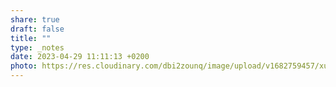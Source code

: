 ```yaml
---
share: true
draft: false
title: ""
type: _notes
date: 2023-04-29 11:11:13 +0200
photo: https://res.cloudinary.com/dbi2zounq/image/upload/v1682759457/xurwx2gqjrujd8ucdcmc.jpg
---
```



